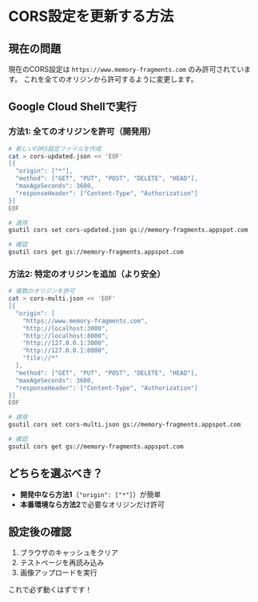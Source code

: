 # CORS設定を更新する方法

## 現在の問題
現在のCORS設定は `https://www.memory-fragments.com` のみ許可されています。
これを全てのオリジンから許可するように変更します。

## Google Cloud Shellで実行

### 方法1: 全てのオリジンを許可（開発用）

```bash
# 新しいCORS設定ファイルを作成
cat > cors-updated.json << 'EOF'
[{
  "origin": ["*"],
  "method": ["GET", "PUT", "POST", "DELETE", "HEAD"],
  "maxAgeSeconds": 3600,
  "responseHeader": ["Content-Type", "Authorization"]
}]
EOF

# 適用
gsutil cors set cors-updated.json gs://memory-fragments.appspot.com

# 確認
gsutil cors get gs://memory-fragments.appspot.com
```

### 方法2: 特定のオリジンを追加（より安全）

```bash
# 複数のオリジンを許可
cat > cors-multi.json << 'EOF'
[{
  "origin": [
    "https://www.memory-fragments.com",
    "http://localhost:3000",
    "http://localhost:8000",
    "http://127.0.0.1:3000",
    "http://127.0.0.1:8000",
    "file://*"
  ],
  "method": ["GET", "PUT", "POST", "DELETE", "HEAD"],
  "maxAgeSeconds": 3600,
  "responseHeader": ["Content-Type", "Authorization"]
}]
EOF

# 適用
gsutil cors set cors-multi.json gs://memory-fragments.appspot.com

# 確認
gsutil cors get gs://memory-fragments.appspot.com
```

## どちらを選ぶべき？

- **開発中なら方法1**（`"origin": ["*"]`）が簡単
- **本番環境なら方法2**で必要なオリジンだけ許可

## 設定後の確認

1. ブラウザのキャッシュをクリア
2. テストページを再読み込み
3. 画像アップロードを実行

これで必ず動くはずです！